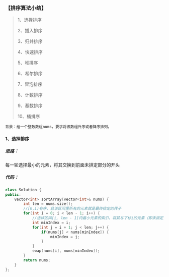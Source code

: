 ### 【排序算法小结】

> 1、选择排序
>
> 2、插入排序
>
> 3、归并排序
>
> 4、快速排序
>
> 5、堆排序
>
> 6、希尔排序
>
> 7、冒泡排序
>
> 8、计数排序
>
> 9、基数排序
>
> 10、桶排序

```
背景：给一个整数数组nums，要求将该数组升序或者降序排列。
```

#### 1、选择排序

##### 思路：

每一轮选择最小的元素，将其交换到前面未排定部分的开头

##### 代码：

```c++
class Solution {
public:
    vector<int> sortArray(vector<int>& nums) {
        int len = nums.size();
        //[0,i)有序，且该区间里所有的元素就是最终排定的样子
        for(int i = 0; i < len - 1; i++) {
            //选择区间[i, len - 1]内最小元素的索引，将其与下标i的元素（即未排定部分的开头）交换
            int minIndex = i;
            for(int j = i + 1; j < len; j++) {
                if(nums[j] < nums[minIndex]) {
                    minIndex = j;
                }
            }
            swap(nums[i], nums[minIndex]);
        }
        return nums;
    }
};
```


